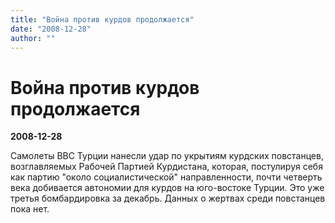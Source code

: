 ```yaml
---
title: "Война против курдов продолжается"
date: "2008-12-28"
author: ""
---
```


# Война против курдов продолжается

**2008-12-28** 

Самолеты ВВС Турции нанесли удар по укрытиям курдских повстанцев, возглавляемых Рабочей Партией Курдистана, которая, постулируя себя как партию "около социалистической" направленности, почти четверть века добивается автономии для курдов на юго-востоке Турции. Это уже третья бомбардировка за декабрь. Данных о жертвах среди повстанцев пока нет.